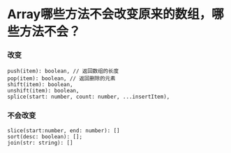 # Array哪些方法不会改变原来的数组，哪些方法不会？

### 改变
```
push(item): boolean, // 返回数组的长度
pop(item): boolean, // 返回删除的元素
shift(item): boolean, 
unshift(item): boolean,
splice(start: number, count: number, ...insertItem),
```

### 不会改变
```
slice(start:number, end: number): []
sort(desc: boolean): [];
join(str: string): []

```
